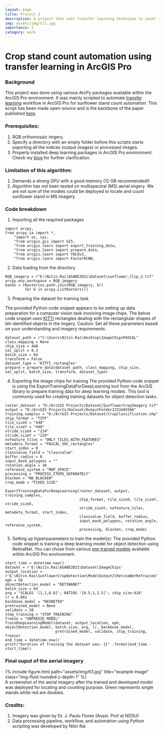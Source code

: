 ```yaml
---
layout: page
title: Project 2
description: A project that uses transfer learning technique to count sunflower stands in drone-acquired imagery
img: assets/img/tl1.jpg
importance: 1
category: work
---
```


# Crop stand count automation using transfer learning in ArcGIS Pro

### Background

This project was done using various ArcPy packages available within the ArcGIS Pro environment. It was mainly scripted to automate [transfer learning](https://pro.arcgis.com/en/pro-app/latest/tool-reference/image-analyst/train-deep-learning-model.htm) workflow in ArcGIS Pro for sunflower stand count automation. This script has been made open-source and is the backbone of the paper published [here](https://elibrary.asabe.org/abstract.asp?aid=52515). 

### Prerequisites:

1. RGB orthomosaic imgery.
2. Specify a directory with an empty folder before this scripts starts exporting all the indices (output images) or processed images.
3. Properly installed deep learning packages in ArcGIS Pro environment. Check my [blog](https://nitin-dominic.github.io/NR/blog/2020/ArcGISPro/) for further clarification.

### Limitation of this algorithm:

1. Demands a strong GPU with a good memory (12 GB recommended!)
2. Algorithm has not been tested on multispectral (MS) aerial imgery. We are not sure of the models could be deployed to locate and count sunflower stand in MS imagery. 

### Code breakdown
1. Importing all the required packages
```
import arcpy,
from arcpy.ia import *,
    "import os, sys,
    "from arcgis.gis import GIS,
    "from arcgis.learn import export_training_data,
    "from arcgis.learn import prepare_data,
    "from arcgis.learn import YOLOv3,
    "from arcgis.learn import FasterRCNN,
```
2. Data loading from the directory
```
RGB_imagery = r"E:\Nitin.Rai\ASABE2021\Dataset\sunflower_Clip_2.tif"
arcpy.env.workspace = RGB_imagery
bands = [Raster(os.path.join(RGB_imagery, b))
         for b in arcpy.ListRasters()]
```
3. Preparing the dataset for training task

The provided Python code snippet appears to be setting up data preparation for a computer vision task involving image chips. The below code snippet uses [KITTI](https://www.cvlibs.net/datasets/kitti/) rectangles dealing with the rectanglular shapes of teh identified objects in the imgery. Caution: Set all these parameters based on your understanding and imagery requirements.

```
dataset_path = r"C:\Users\Nitin.Rai\Desktop\ImageChipsPASCAL"
class_mapping = None
chip_size = 448
val_split = 0.3
batch_size = 64
transform = False
dataset_type = 'KITTI_rectangles'
prepare = prepare_data(dataset_path, class_mapping, chip_size, val_split, batch_size, transform, dataset_type)
```

4. Exporting the image chips for training
The provided Python code snippet is using the ExportTrainingDataForDeepLearning tool from the ArcGIS library to prepare training data for deep learning models. This tool is commonly used for creating training datasets for object detection tasks.

```
raster_dataset = "D:/ArcGIS Projects/Dataset/SunflowerCropImagery.tif"
output = "D:/ArcGIS Projects/Dataset/OutputFolder2233445566"
training_samples = "D:/ArcGIS Projects/Dataset/CropClassification.shp"
chip_format = "TIFF"
tile_sizeX = "448"
tile_sizeY = "448"
stride_sizeX = "224"
stride_sizeY = "224"
nofeature_tiles = "ONLY_TILES_WITH_FEATURES"
metadeta_format = "PASCAL_VOC_rectangles"
start_index = 0
classvalue_field = "Classvalue"
buffer_radius = 0
input_mask_polygons = ""
rotation_angle = 10
reference_system = "MAP_SPACE"
processing = "PROCESS_ITEMS_SEPARATELY"
blacken = "NO_BLACKEN"
crop_mode = "FIXED_SIZE"

ExportTrainingDataForDeepLearning(raster_dataset, output, training_samples,
                                  chip_format, tile_sizeX, tile_sizeY, stride_sizeX,
                                  stride_sizeY, nofeature_tiles, metadeta_format, start_index, 
                                  classvalue_field, buffer_radius, 
                                  input_mask_polygons, rotation_angle, reference_system,
                                  processing, blacken, crop_mode)
```


5. Setting up hyperparameters to train the model(s):
The provided Python code snippet is training a deep learning model for object detection using RetinaNet. You can chose from various [pre-trained models](https://www.esri.com/en-us/arcgis/deep-learning-models) available within ArcGIS Pro environment. 

```
start_time = datetime.now()
dataset = r'E:\Nitin.Rai\ASABE2021\Dataset\ImageChips'
output_location = r'E:\Nitin.Rai\SunflowerCropDetection\ModelOutput2\RetinaNetReTrained'
eph = 50
objectDetection_model = "RETINANET"
batch_size = 64
arg = "SCALES '[1,1,0.8]'; RATIOS '[0.5,1,1.5]'; chip_size:416"
lr = 0.001
backbone_model = "RESNET50"
pretrained_model = None
validate = 20
stop_training = "STOP_TRAINING"
freeze = "UNFREEZE_MODEL"
TrainDeepLearningModel(dataset, output_location, eph, objectDetection_model, batch_size, arg, lr, backbone_model,
                       pretrained_model, validate, stop_training, freeze)
end_time = datetime.now()
print("Duration of Training the dataset was: {}" .format(end_time - start_time))
```

### Final ouput of the aerial imagery 

<div class="row">
    <div class="col-sm mt-3 mt-md-0">
        {% include figure.html path="assets/img/tl3.jpg" title="example image" class="img-fluid rounded z-depth-1" %}
    </div>
</div>
<div class="caption">
    A screenshot of the aerial imagery after the trained and developed model was deployed for locating and counting purpose. Green represents single stands while red are doubles.
</div>

### Credits:

1. Imagery was given by Dr. J. Paulo Flores (Assst. Prof at NDSU)
2. Data processing pipeline, workflow, and automation using Python scripting was developed by Nitin Rai
